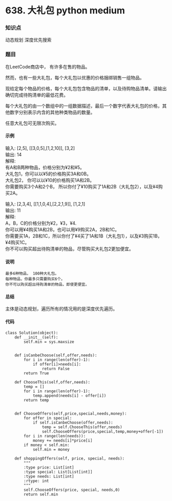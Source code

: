 # 638. 大礼包 python medium

### 知识点

动态规划  深度优先搜索

### 题目

在LeetCode商店中， 有许多在售的物品。

然而，也有一些大礼包，每个大礼包以优惠的价格捆绑销售一组物品。

现给定每个物品的价格，每个大礼包包含物品的清单，以及待购物品清单。请输出确切完成待购清单的最低花费。

每个大礼包的由一个数组中的一组数据描述，最后一个数字代表大礼包的价格，其他数字分别表示内含的其他种类物品的数量。

任意大礼包可无限次购买。

#### 示例 

输入: [2,5], [[3,0,5],[1,2,10]], [3,2]  
输出: 14  
解释:  
有A和B两种物品，价格分别为¥2和¥5。  
大礼包1，你可以以¥5的价格购买3A和0B。  
大礼包2， 你可以以¥10的价格购买1A和2B。  
你需要购买3个A和2个B， 所以你付了¥10购买了1A和2B（大礼包2），以及¥4购买2A。

输入: [2,3,4], [[1,1,0,4],[2,2,1,9]], [1,2,1]  
输出: 11  
解释:  
A，B，C的价格分别为¥2，¥3，¥4.  
你可以用¥4购买1A和2B，也可以用¥9购买2A，2B和1C。  
你需要买1A，2B和1C，所以你付了¥4买了1A和1B（大礼包1），以及¥3购买1B， ¥4购买1C。  
你不可以购买超出待购清单的物品，尽管购买大礼包2更加便宜。

#### 说明

    最多6种物品， 100种大礼包。
    每种物品，你最多只需要购买6个。
    你不可以购买超出待购清单的物品，即使更便宜。

#### 总结
主体是动态规划，遍历所有的情况用的是深度优先遍历。	

#### 代码
```
class Solution(object):
    def __init__(self):
        self.min = sys.maxsize
        
        
    def isCanbeChoose(self,offer,needs):
        for i in range(len(offer)-1):
            if offer[i]>needs[i]:
                return False
        return True
    
    def ChooseThis(self,offer,needs):
        temp = []
        for i in range(len(offer)-1):
            temp.append(needs[i] - offer[i])
        return temp
    
    
    def ChooseOffers(self,price,special,needs,money):
        for offer in special:
            if self.isCanbeChoose(offer,needs):
                temp = self.ChooseThis(offer,needs)
                self.ChooseOffers(price,special,temp,money+offer[-1])
        for i in range(len(needs)):
            money += needs[i]*price[i]
        if money < self.min:
            self.min = money
        
    def shoppingOffers(self, price, special, needs):
        """
        :type price: List[int]
        :type special: List[List[int]]
        :type needs: List[int]
        :rtype: int
        """
        self.ChooseOffers(price, special, needs,0)
        return self.min
        
```
